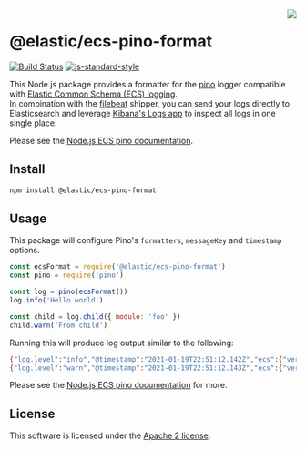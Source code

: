<img align="right" width="auto" height="auto" src="https://www.elastic.co/static-res/images/elastic-logo-200.png">

# @elastic/ecs-pino-format

[![Build Status](https://apm-ci.elastic.co/buildStatus/icon?job=apm-agent-nodejs%2Fecs-logging-nodejs-mbp%2Fmaster)](https://apm-ci.elastic.co/job/apm-agent-nodejs/job/ecs-logging-nodejs-mbp/job/master/)  [![js-standard-style](https://img.shields.io/badge/code%20style-standard-brightgreen.svg?style=flat)](http://standardjs.com/)

This Node.js package provides a formatter for the [pino](https://www.npmjs.com/package/pino)
logger compatible with [Elastic Common Schema (ECS) logging](https://www.elastic.co/guide/en/ecs/current/index.html).<br/>
In combination with the [filebeat](https://www.elastic.co/products/beats/filebeat)
shipper, you can send your logs directly to Elasticsearch and leverage
[Kibana's Logs app](https://www.elastic.co/guide/en/observability/current/monitor-logs.html)
to inspect all logs in one single place.

Please see the [Node.js ECS pino documentation](https://www.elastic.co/guide/en/ecs-logging/nodejs/current/pino.html).


## Install

```sh
npm install @elastic/ecs-pino-format
```

## Usage

This package will configure Pino's `formatters`, `messageKey` and `timestamp` options.

```js
const ecsFormat = require('@elastic/ecs-pino-format')
const pino = require('pino')

const log = pino(ecsFormat())
log.info('Hello world')

const child = log.child({ module: 'foo' })
child.warn('From child')
```

Running this will produce log output similar to the following:

```sh
{"log.level":"info","@timestamp":"2021-01-19T22:51:12.142Z","ecs":{"version":"1.6.0"},"process":{"pid":82240},"host":{"hostname":"pink.local"},"message":"Hello world"}
{"log.level":"warn","@timestamp":"2021-01-19T22:51:12.143Z","ecs":{"version":"1.6.0"},"process":{"pid":82240},"host":{"hostname":"pink.local"},"module":"foo","message":"From child"}
```

Please see the [Node.js ECS pino documentation](https://www.elastic.co/guide/en/ecs-logging/nodejs/current/pino.html) for more.

## License

This software is licensed under the [Apache 2 license](./LICENSE).
